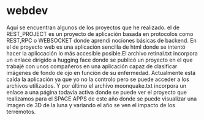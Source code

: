 # webdev
Aquí se encuentran algunos de los proyectos que he realizado. el de REST_PROJECT es un proyecto de aplicación basada en protocolos como REST,RPC o WEBSOCKET donde aprendí nociones básicas de backend.
En el de proyecto web es una aplicación sencilla de html donde se intentó hacer la apliccación lo más accesible posible.El archivo retinal.txt incorpora un enlace dirigido a hugging face donde se publicó un proyecto en el que trabajé con unos compañeros en una aplicación capaz de clasificar imágenes de fondo de ojo en función de su enfermedad. Actualmente está caída la aplicación ya que yo no la controlo pero se puede acceder a los archivos utilizados.
Y por último el archivo moonquake.txt incorpora un enlace a una página todavía activa donde se puede ver el proyecto que realizamos para el SPACE APPS de este año donde se puede visualizar una imagen de 3D de la luna y variando el año se ven el impacto de los terremotos.


